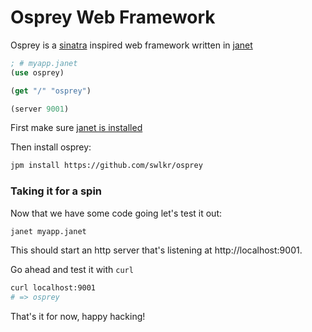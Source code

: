 # Osprey Web Framework

Osprey is a [sinatra](http://sinatrarb.com) inspired web framework written in [janet](https://github.com/janet-lang/janet)

```clojure
; # myapp.janet
(use osprey)

(get "/" "osprey")

(server 9001)
```

First make sure [janet is installed](https://janet-lang.org/docs/index.html)

Then install osprey:

```sh
jpm install https://github.com/swlkr/osprey
```

### Taking it for a spin

Now that we have some code going let's test it out:

```sh
janet myapp.janet
```

This should start an http server that's listening at http://localhost:9001.

Go ahead and test it with `curl`

```sh
curl localhost:9001
# => osprey
```

That's it for now, happy hacking!
